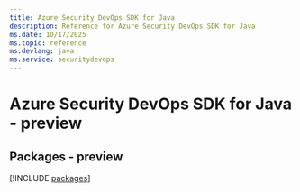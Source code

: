```yaml
---
title: Azure Security DevOps SDK for Java
description: Reference for Azure Security DevOps SDK for Java
ms.date: 10/17/2025
ms.topic: reference
ms.devlang: java
ms.service: securitydevops
---
```

# Azure Security DevOps SDK for Java - preview
## Packages - preview
[!INCLUDE [packages](security-devops-index.md)]